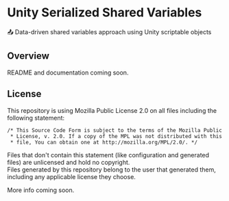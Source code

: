 Unity Serialized Shared Variables
=================
📤 Data-driven shared variables approach using Unity scriptable objects

Overview
----
README and documentation coming soon.

License
----
This repository is using Mozilla Public License 2.0 on all files including the following statement:
```
/* This Source Code Form is subject to the terms of the Mozilla Public
 * License, v. 2.0. If a copy of the MPL was not distributed with this
 * file, You can obtain one at http://mozilla.org/MPL/2.0/. */
```
Files that don't contain this statement (like configuration and generated files) are unlicensed and hold no copyright.<br>
Files generated by this repository belong to the user that generated them, including any applicable license they choose.

More info coming soon.

